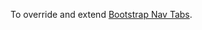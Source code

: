 To override and extend [Bootstrap Nav Tabs](https://getbootstrap.com/docs/4.0/components/navs/#tabs).

<script>
/* To open external links in new window */
Array.from(document.links)
  .filter(link => link.hostname != window.location.hostname)
  .forEach(link => link.target = '_blank');
</script>
